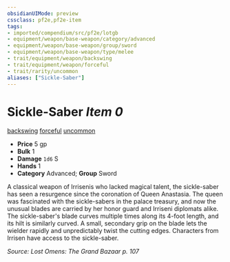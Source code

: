 ```yaml
---
obsidianUIMode: preview
cssclass: pf2e,pf2e-item
tags:
- imported/compendium/src/pf2e/lotgb
- equipment/weapon/base-weapon/category/advanced
- equipment/weapon/base-weapon/group/sword
- equipment/weapon/base-weapon/type/melee
- trait/equipment/weapon/backswing
- trait/equipment/weapon/forceful
- trait/rarity/uncommon
aliases: ["Sickle-Saber"]
---
```

# Sickle-Saber *Item 0*  
[backswing](backswing.md)  [forceful](forceful.md)  [uncommon](uncommon.md)  

- **Price** 5 gp
- **Bulk** 1
- **Damage** `1d6` S
- **Hands** 1
- **Category** Advanced; **Group** Sword 

A classical weapon of Irrisenis who lacked magical talent, the sickle-saber has seen a resurgence since the coronation of Queen Anastasia. The queen was fascinated with the sickle-sabers in the palace treasury, and now the unusual blades are carried by her honor guard and Irriseni diplomats alike. The sickle-saber's blade curves multiple times along its 4-foot length, and its hilt is similarly curved. A small, secondary grip on the blade lets the wielder rapidly and unpredictably twist the cutting edges. Characters from Irrisen have access to the sickle-saber.

*Source: Lost Omens: The Grand Bazaar p. 107*